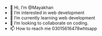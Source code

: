 - 👋 Hi, I’m @Mayakhan
- 👀 I’m interested in web development 
- 🌱 I’m currently learning web development 
- 💞️ I’m looking to collaborate on coding.
- 📫 How to reach me 03015616478whtsapp

<!---
Mayakhan719/Mayakhan719 is a ✨ special ✨ repository because its `README.md` (this file) appears on your GitHub profile.
You can click the Preview link to take a look at your changes.
--->
